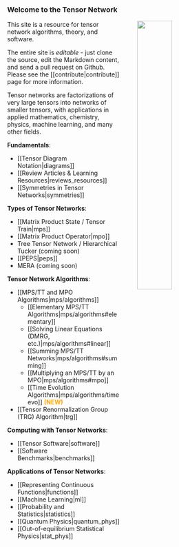 ### <b>Welcome to the Tensor Network</b>

<img src="tensor_networks.png" style="float:right; width:40%; margin-left: 40px;"/>

This site is a resource for tensor network algorithms, theory, and software.

The entire site is _editable_ - just clone the source, edit the Markdown content,
and send a pull request on Github.
Please see the [[contribute|contribute]] page for more information.

Tensor networks are factorizations of very large tensors
into networks of smaller tensors, 
with applications in applied mathematics, chemistry, physics, machine
learning, and many other fields.


<b>Fundamentals</b>:

- [[Tensor Diagram Notation|diagrams]]
- [[Review Articles & Learning Resources|reviews_resources]]
- [[Symmetries in Tensor Networks|symmetries]]

<b>Types of Tensor Networks</b>:

- [[Matrix Product State / Tensor Train|mps]]
- [[Matrix Product Operator|mpo]]
- Tree Tensor Network / Hierarchical Tucker (coming soon)
- [[PEPS|peps]]
- MERA (coming soon)

<b>Tensor Network Algorithms</b>:

- [[MPS/TT and MPO Algorithms|mps/algorithms]]
  * [[Elementary MPS/TT Algorithms|mps/algorithms#elementary]]
  * [[Solving Linear Equations (DMRG, etc.)|mps/algorithms#linear]]
  * [[Summing MPS/TT Networks|mps/algorithms#summing]]
  * [[Multiplying an MPS/TT by an MPO|mps/algorithms#mpo]]
  * [[Time Evolution Algorithms|mps/algorithms/timeevo]] <span style="color:orange;font-weight:bold;">(NEW)</span>
- [[Tensor Renormalization Group (TRG) Algorithm|trg]]

<b>Computing with Tensor Networks</b>:

- [[Tensor Software|software]]
- [[Software Benchmarks|benchmarks]]

<b>Applications of Tensor Networks</b>:

- [[Representing Continuous Functions|functions]]
- [[Machine Learning|ml]]
- [[Probability and Statistics|statistics]]
- [[Quantum Physics|quantum_phys]]
- [[Out-of-equilibrium Statistical Physics|stat_phys]]


<br/>
